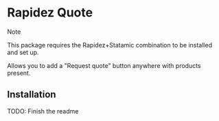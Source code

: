 # Rapidez Quote

> [!NOTE]
> This package requires the Rapidez+Statamic combination to be installed and set up.

Allows you to add a "Request quote" button anywhere with products present.

## Installation

TODO: Finish the readme